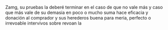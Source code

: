 Zamg, su pruebas la deberé terminar en el caso de que no vale más y caso que más vale de su demasia en poco o mucho suma hace eficacia y donación al comprador y sus herederos buena para meria, perfecto o irrevoable intervivos sobre revoan la